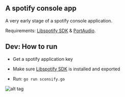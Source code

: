 A spotify console app
---------------------

A very early stage of a spotify console application.

Requirements: [Libspotify SDK](https://developer.spotify.com/technologies/libspotify/) & [PortAudio](http://www.portaudio.com/).

Dev: How to run
---------------

* Get a spotify application key

* Make sure [Libspotify SDK](https://developer.spotify.com/technologies/libspotify/) is installed and exported

* Run: `go run sconsify.go`

![alt tag](https://raw.githubusercontent.com/wiki/fabiofalci/sconsify/sconsify.png)
